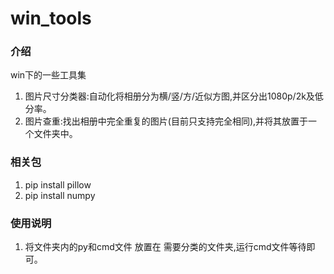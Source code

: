 # win_tools

### 介绍

win下的一些工具集

1. 图片尺寸分类器:自动化将相册分为横/竖/方/近似方图,并区分出1080p/2k及低分率。
2. 图片查重:找出相册中完全重复的图片(目前只支持完全相同),并将其放置于一个文件夹中。

### 相关包

1. pip install pillow
2. pip install numpy

### 使用说明

1. 将文件夹内的py和cmd文件 放置在 需要分类的文件夹,运行cmd文件等待即可。
